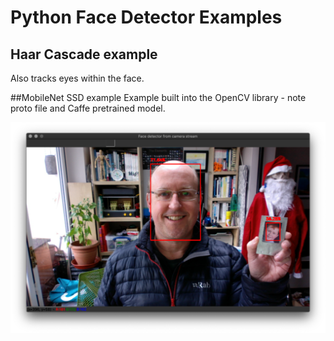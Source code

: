 # Python Face Detector Examples

## Haar Cascade example
Also tracks eyes within the face.

##MobileNet SSD example
Example built into the OpenCV library - note proto file and Caffe pretrained model.

![Screenshot](face_detector_ssd/test.png)

